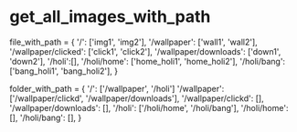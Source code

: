 
# get_all_images_with_path

file_with_path = {
    '/': ['img1', 'img2'],
    '/wallpaper': ['wall1', 'wall2'],
    '/wallpaper/clicked': ['click1', 'click2'],
    '/wallpaper/downloads': ['down1', 'down2'],
    '/holi':[],
    '/holi/home': ['home_holi1', 'home_holi2'],
    '/holi/bang': ['bang_holi1', 'bang_holi2'],
}

folder_with_path = {
    '/': ['/wallpaper', '/holi']
    '/wallpaper': ['/wallpaper/clickd', '/wallpaper/downloads'],
    '/wallpaper/clickd': [],
    '/wallpaper/downloads': [],
    '/holi': ['/holi/home', '/holi/bang'],
    '/holi/home': [],
    '/holi/bang': [],
}

